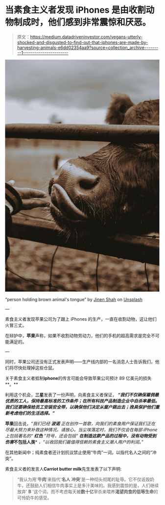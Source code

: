 # 当素食主义者发现 iPhones 是由收割动物制成时，他们感到非常震惊和厌恶。

> 原文：<https://medium.datadriveninvestor.com/vegans-utterly-shocked-and-disgusted-to-find-out-that-iphones-are-made-by-harvesting-animals-e6dd02354aa9?source=collection_archive---------1----------------------->

![](img/07d2a22780321d26cc79461f0d6147ab.png)

“person holding brown animal's tongue” by [Jinen Shah](https://unsplash.com/@jinen?utm_source=medium&utm_medium=referral) on [Unsplash](https://unsplash.com?utm_source=medium&utm_medium=referral)

—

素食主义者发现苹果公司为了跟上 iPhones 的生产，一直在收割动物，这让他们火冒三丈。

在辩护中，**苹果**声称，如果不收割动物劳动力，他们的手机的超高需求是完全不可能满足的。

—

同时，苹果公司还没有正式发表声明——生产线内部的一名消息人士告诉我们，他们将尽快处理掉这些仓鼠。

关于素食主义者抵制**iphone**的传言可能会导致苹果公司预计 89 亿美元的损失**。**

利用这个机会，**三星**发表了一份声明，向素食主义者保证， ***“我们不仅确保雇佣最优质的工人，保持最高标准的工作条件；在所有科技产品制造企业中自杀率最低。我们还要确保给员工安装安全带，以确保他们决定从窗户跳出去；挽具保护他们重新考虑他们的生活选择。”***

**苹果**回击说，*“我们已经* ***波诺*** *正在创作一首歌，向我们的素食用户保证我们正在尽最大努力来补救这种情况。请放心，当尘埃落定时，我们不仅会在每部 iPhone 上包括著名的“* ***红色*** *”符号，还会包括“* ***在制造这款产品的过程中，没有动物受到伤害*不包括人类*** *，“以收回我们最值得信赖的素食主义潮人用户的利润。”*

在其他新闻中；纯素食者还计划抗议禁止使用“牛肉”一词，以指代名人之间的“冲突”。

素食主义者的发言人**Carriot butter milk**先生发表了以下声明:

> “我认为用'**牛肉**'来指代'**名人** **冲突**'是一种彻头彻尾的耻辱。它不仅诋毁奶牛，还鼓励人们相信牛肉事实上是多汁美味的。我感到震惊的是，人们继续放弃' **B** '这个词，而不考虑每天被**数十亿**宰杀来喂养**渴望肉食的低等生命**的可怜奶牛的感受。